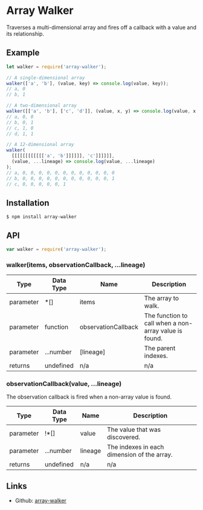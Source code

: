 # Array Walker

Traverses a multi-dimensional array and fires off a callback with a value and its relationship.

## Example

```javascript
let walker = require('array-walker');

// A single-dimensional array
walker(['a', 'b'], (value, key) => console.log(value, key));
// a, 0
// b, 1

// A two-dimensional array
walker([['a', 'b'], ['c', 'd']], (value, x, y) => console.log(value, x, y));
// a, 0, 0
// b, 0, 1
// c, 1, 0
// d, 1, 1

// A 12-dimensional array
walker(
  [[[[[[[[[[[['a', 'b']]]]]], 'c']]]]]],
  (value, ...lineage) => console.log(value, ...lineage)
);
// a, 0, 0, 0, 0, 0, 0, 0, 0, 0, 0, 0, 0
// b, 0, 0, 0, 0, 0, 0, 0, 0, 0, 0, 0, 1
// c, 0, 0, 0, 0, 0, 1

```
## Installation
```
$ npm install array-walker
```
## API
```javascript
var walker = require('array-walker');
```
### walker(items, observationCallback, ...lineage)
| Type | Data Type | Name | Description |
| --- | --- | --- | --- |
| parameter | \*[] | items | The array to walk. |
| parameter | function | observationCallback | The function to call when a non-array value is found. |
| parameter | ...number | [lineage] | The parent indexes. |
| returns | undefined | n/a | n/a |

### observationCallback(value, ...lineage)

The observation callback is fired when a non-array value is found.

| Type | Data Type | Name | Description |
| --- | --- | --- | --- |
| parameter | !\*[] | value | The value that was discovered. |
| parameter | ...number | lineage | The indexes in each dimension of the array. |
| returns | undefined | n/a | n/a |

## Links
- Github: [array-walker](https://github.com/lewismoten/array-walker)
